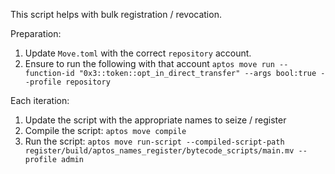 This script helps with bulk registration / revocation.

Preparation:
1. Update `Move.toml` with the correct `repository` account.
2. Ensure to run the following with that account `aptos move run --function-id "0x3::token::opt_in_direct_transfer" --args bool:true --profile repository`

Each iteration:
1. Update the script with the appropriate names to seize / register
2. Compile the script: `aptos move compile`
3. Run the script: `aptos move run-script --compiled-script-path register/build/aptos_names_register/bytecode_scripts/main.mv --profile admin`
